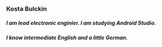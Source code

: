 ### Kosta Bulckin

##### I am lead electronic enginier. I am studying Android Studio.


##### I know intermediate English and a little German.